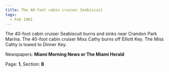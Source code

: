 ```yaml
---  
title: The 40-foot cabin cruiser Seabiscuit  
tags:  
  - Feb 1962  
---  
```

  
The 40-foot cabin cruiser Seabiscuit burns and sinks near Crandon Park Marina. The 40-foot cabin cruiser Miss Cathy burns off Elliott Key. The Miss Cathy is towed to Dinner Key.  
  
Newspapers: **Miami Morning News or The Miami Herald**  
  
Page: **1**, Section: **B** 
